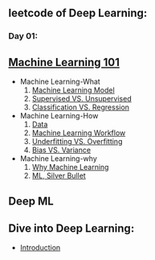 ## leetcode of Deep Learning:

### Day 01:
## [Machine Learning 101](https://leetcode.com/explore/featured/card/machine-learning-101)
- Machine Learning-What
  1. [Machine Learning Model](https://leetcode.com/explore/featured/card/machine-learning-101/287/what_is_ml/1617/)
  2. [Supervised VS. Unsupervised](https://leetcode.com/explore/featured/card/machine-learning-101/287/what_is_ml/1620/)
  3. [Classification VS. Regression](https://leetcode.com/explore/featured/card/machine-learning-101/287/what_is_ml/1633/)
- Machine Learning-How 
  1. [Data](https://leetcode.com/explore/featured/card/machine-learning-101/281/how_to_ml/1625/)
  2. [Machine Learning Workflow](https://leetcode.com/explore/featured/card/machine-learning-101/281/how_to_ml/1624/)
  3. [Underfitting VS. Overfitting](https://leetcode.com/explore/featured/card/machine-learning-101/281/how_to_ml/1627/)
  4. [Bias VS. Variance](https://leetcode.com/explore/featured/card/machine-learning-101/281/how_to_ml/2642/)
- Machine Learning-why
  1. [Why Machine Learning](https://leetcode.com/explore/featured/card/machine-learning-101/288/why-ml/1631/)
  2. [ML, Silver Bullet](https://leetcode.com/explore/featured/card/machine-learning-101/288/why-ml/1632/)

## Deep ML



## Dive into Deep Learning:
- [Introduction](https://d2l.ai/chapter_introduction/index.html)